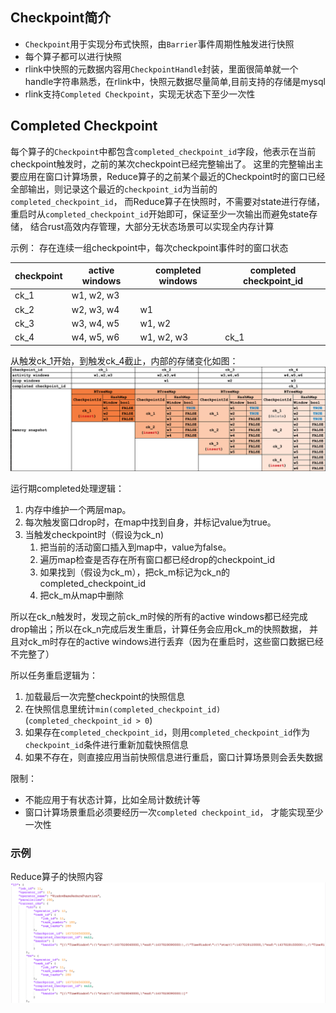 
## Checkpoint简介

* `Checkpoint`用于实现分布式快照，由`Barrier`事件周期性触发进行快照
* 每个算子都可以进行快照
* rlink中快照的元数据内容用`CheckpointHandle`封装，里面很简单就一个handle字符串熟悉，在rlink中，快照元数据尽量简单,目前支持的存储是mysql
* rlink支持`Completed Checkpoint`，实现无状态下至少一次性

## Completed Checkpoint

每个算子的`Checkpoint`中都包含`completed_checkpoint_id`字段，他表示在当前checkpoint触发时，之前的某次checkpoint已经完整输出了。
这里的完整输出主要应用在窗口计算场景，Reduce算子的之前某个最近的Checkpoint时的窗口已经全部输出，则记录这个最近的`checkpoint_id`为当前的`completed_checkpoint_id`，
而Reduce算子在快照时，不需要对state进行存储，重启时从`completed_checkpoint_id`开始即可，保证至少一次输出而避免state存储，
结合rust高效内存管理，大部分无状态场景可以实现全内存计算

示例： 存在连续一组checkpoint中，每次checkpoint事件时的窗口状态

| checkpoint | active windows | completed windows | completed checkpoint_id |
| ---------- | -------------- | ----------------- | ----------------------- |
| ck_1       | w1, w2, w3     |                   |                         |
| ck_2       | w2, w3, w4     | w1                |                         |
| ck_3       | w3, w4, w5     | w1, w2            |                         |
| ck_4       | w4, w5, w6     | w1, w2, w3        | ck_1                    |

从触发ck_1开始，到触发ck_4截止，内部的存储变化如图：
![img.svg](imgs/completed_checkpoint_id.png)

运行期completed处理逻辑：
1. 内存中维护一个两层map。
2. 每次触发窗口drop时，在map中找到自身，并标记value为true。
3. 当触发checkpoint时（假设为ck_n)
   1. 把当前的活动窗口插入到map中，value为false。
   2. 遍历map检查是否存在所有窗口都已经drop的checkpoint_id
   3. 如果找到（假设为ck_m），把ck_m标记为ck_n的completed_checkpoint_id
   4. 把ck_m从map中删除

所以在ck_n触发时，发现之前ck_m时候的所有的active windows都已经完成drop输出；所以在ck_n完成后发生重启，计算任务会应用ck_m的快照数据，
并且对ck_m时存在的active windows进行丢弃（因为在重启时，这些窗口数据已经不完整了）

所以任务重启逻辑为：
1. 加载最后一次完整checkpoint的快照信息
2. 在快照信息里统计`min(completed_checkpoint_id)`(`completed_checkpoint_id > 0`)
3. 如果存在`completed_checkpoint_id`，则用`completed_checkpoint_id`作为`checkpoint_id`条件进行重新加载快照信息
4. 如果不存在，则直接应用当前快照信息进行重启，窗口计算场景则会丢失数据

限制：
* 不能应用于有状态计算，比如全局计数统计等
* 窗口计算场景重启必须要经历一次`completed checkpoint_id`， 才能实现至少一次性

### 示例
Reduce算子的快照内容
![img.png](imgs/completed_checkpoint_json.png)